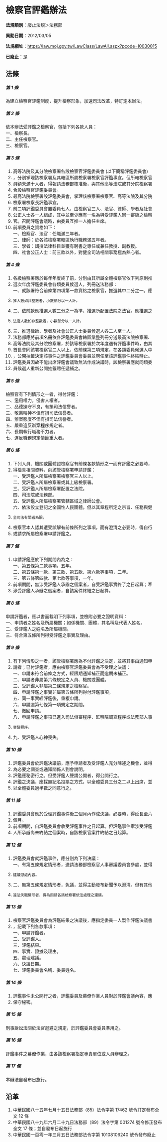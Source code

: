 # 檢察官評鑑辦法

**法規類別**：廢止法規＞法務部

**異動日期**：2012/03/05  

**法規網址**：https://law.moj.gov.tw/LawClass/LawAll.aspx?pcode=I0030015

**已廢止**：是



## 法條
##### 第 1 條
為建立檢察官評鑑制度，提升檢察形象，加速司法改革，特訂定本辦法。

##### 第 2 條
依本辦法受評鑑之檢察官，包括下列各款人員：  
一、檢察長。  
二、主任檢察官。  
三、檢察官。

##### 第 3 條
1. 高等法院及其分院檢察署各設檢察官評鑑委員會 (以下簡稱評鑑委員會)
1. ，分別掌理該檢察署及其轄區所屬檢察署檢察官評鑑事宜。但所轄檢察官
1. 員額未滿十人者，得報請法務部核准後，與其他高等法院或其分院檢察署
1. 合設檢察官評鑑委員會。
1. 最高法院檢察署設評鑑委員會，掌理該檢察署檢察官、高等法院及其分院
1. 檢察署檢察長評鑑事宜。
1. 前二項評鑑委員會置委員七人，由檢察官三人、法官、律師、學者及社會
1. 公正人士各一人組成，其中並至少應有一名為與受評鑑人同一審級之檢察
1. 官。召開評鑑會議時，由委員互推一人擔任主席。
1. 前項委員之資格如下：  
一、檢察官、法官：任職滿三年者。  
二、律師：於各該檢察署轄區執行職務滿五年者。  
三、學者：講授法律科目並獲有聘書之專任或兼任教授、副教授。  
四、社會公正人士：前三款以外，對健全司法相關事務極為熱心者。

##### 第 4 條
1. 各級檢察署應於每年年度終了前，分別由其所屬全體檢察官依下列原則推
1. 選次年度評鑑委員會各類委員候選人，列冊送法務部：  
一、就該署符合前條第四項第一款資格之檢察官，推選其中二分之一。應
1.     推人數如非整數者，小數部分以一人計。
1. 二、依前款應推選人數三分之一為準，推選所配置法院之法官。應推選之
1.     法官人數如非整數者，小數部分以一人計。
1. 三、推選律師、學者及社會公正人士委員候選人各二人至十人。
1. 法務部應將前項名冊依各評鑑委員會轄區彙整列冊分送最高法院檢察署、
1. 高等法院及其分院檢察署，於該等檢察署於次年度遇有評鑑事件時，由其
1. 首長會同該署檢察官二人以上，依前條第三項規定，在各類委員候選人中
1. ，公開抽籤決定該事件之評鑑委員會委員並聘任至該評鑑事件終結時止。
1. 評鑑委員因故不能出席評鑑會議致無法作成決議時，該檢察署應就同類委
1. 員候選人重新公開抽籤聘任遞補之。

##### 第 5 條
檢察官有下列情形之一者，得付評鑑：  
一、濫用權力，侵害人權者。  
二、品德操守不良，有損司法信譽者。  
三、敬業精神不佳有損司法信譽者。  
四、辦案態度不佳有損司法信譽者。  
五、嚴重違反辦案程序規定者。  
六、長期執行職務不力者。  
七、違反職務規定情節重大者。

##### 第 6 條
1. 下列人員、機關或團體認檢察官有前條各款情形之一而有評鑑之必要時，
1. 得檢具相關資料，向該管檢察署申請評鑑：  
一、受評鑑人所屬檢察署檢察官三人以上。  
二、受評鑑人所屬檢察署或其上級檢察署。  
三、受評鑑人所屬檢察署配置之法院。  
四、司法院或法務部。  
五、受評鑑人所屬檢察署管轄區域之律師公會。  
六、依法設立登記之全國性人民團體。但以其章程所定之宗旨、任務與健
1.     全司法有關者為限。
1. 檢察官本人認其遭受誤解有前條所列之事項，而有澄清之必要時，得自行
1. 或請求所屬檢察署申請評鑑之。

##### 第 7 條
1. 申請評鑑應於下列期間內為之：  
一、第五條第二款事項，五年。  
二、第五條第一款、第三款、第五款、第六款等事項，二年。  
三、第五條第四款、第七款等事項，一年。
1. 前項期間，無涉受評鑑人承辦之個案者，自受評鑑事實終了之日起算；牽
1. 涉受評鑑人承辦之個案者，自該案件終結之日起算。

##### 第 8 條
申請評鑑者，應以書面載明下列事項，並檢附必要之證明資料：  
一、申請者之姓名及所屬機關；如係機關、團體，其名稱及代表人姓名。  
二、受評鑑人之姓名及所屬機關。  
三、符合第五條所列得受評鑑之事實及理由。

##### 第 9 條
1. 有下列情形之一者，該管檢察署應為不付評鑑之決定，並將其事由通知申
1. 請者；已付評鑑者，應由檢察官評鑑委員會為不受理之決議：  
一、申請未符合前條之方式，經限期通知補正而逾期未補正。  
二、申請者非屬第六條規定之人員、機關或團體。  
三、受評鑑人非屬第二條規定之檢察官。  
四、申請評鑑之事實非屬第五條所列得付評鑑事項。  
五、同一事實經評鑑後，重複申請。  
六、申請逾第七條第一項規定之期間。  
七、撤回申請。  
八、申請評鑑之事項已進入司法偵審程序、監察院調查程序或法務部人事
1.     審議程序。
1. 九、受評鑑人心神喪失。

##### 第 10 條
1. 評鑑委員會於評鑑決議前，應予申請者及受評鑑人充分陳述之機會，並得
1. 為必要之調查或通知關係人到會說明。
1. 評鑑應秘密行之。但受評鑑人聲請公開者，得公開行之。
1. 評鑑之決議，應採無記名投票之方式，以全體委員三分之二以上出席，並
1. 以全體委員過半數之同意行之。

##### 第 11 條
1. 評鑑委員會應於受理評鑑事件後三個月內作成決議，必要時，得延長至六
1. 個月。
1. 前項期間，自評鑑委員會收受評鑑事件之日起算。但評鑑事件牽涉受評鑑
1. 人所承辦尚未終結之個案時，自該檢察官案件終結之日起算。

##### 第 12 條
1. 評鑑委員會就評鑑事件，應分別為下列決議：  
一、有第五條規定情形者，送請法務部檢察官人事審議委員會參處，並得
1.     建議懲處內容。
1. 二、無第五條規定情形者，免議，並得主動發布新聞予以澄清。但有其他
1.     違法失職情形者，得為函請各該檢察署依法處理之建議。

##### 第 13 條
1. 檢察官評鑑委員會為評鑑結果之決議後，應指定委員一人製作評鑑決議書
1. ，記載下列各款事項：  
一、申請評鑑者。  
二、受評鑑人。  
三、評鑑結果。  
四、事實、證據及理由。  
五、處理建議。  
六、決議日期。  
七、評鑑委員會名稱、委員姓名。

##### 第 14 條
1. 評鑑事件未公開行之者，評鑑委員及幕僚作業人員對於評鑑會議內容，應
1. 保守秘密。

##### 第 15 條
刑事訴訟法關於法官迴避之規定，於評鑑委員會委員準用之。

##### 第 16 條
評鑑事件之幕僚作業，由各該檢察署指定專責單位或人員辦理之。

##### 第 17 條
本辦法自發布日施行。

## 沿革
1. 中華民國八十五年七月十五日法務部（85）法令字第 17462  號令訂定發布全文 12 條
1. 中華民國八十九年六月二十九日法務部（89）法令字第 001274 號令修正發布全文 17 條；並自發布日起施行
1. 中華民國一百零一年三月五日法務部法令字第 10108106240  號令發布廢止
